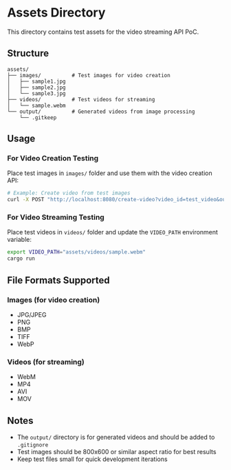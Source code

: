 # Assets Directory

This directory contains test assets for the video streaming API PoC.

## Structure

```
assets/
├── images/          # Test images for video creation
│   ├── sample1.jpg
│   ├── sample2.jpg
│   └── sample3.jpg
├── videos/          # Test videos for streaming
│   └── sample.webm
└── output/          # Generated videos from image processing
    └── .gitkeep
```

## Usage

### For Video Creation Testing
Place test images in `images/` folder and use them with the video creation API:

```bash
# Example: Create video from test images
curl -X POST "http://localhost:8080/create-video?video_id=test_video&output_path=assets/output/test_output.mp4&image1=assets/images/sample1.jpg&image2=assets/images/sample2.jpg&image3=assets/images/sample3.jpg"
```

### For Video Streaming Testing
Place test videos in `videos/` folder and update the `VIDEO_PATH` environment variable:

```bash
export VIDEO_PATH="assets/videos/sample.webm"
cargo run
```

## File Formats Supported

### Images (for video creation)
- JPG/JPEG
- PNG
- BMP
- TIFF
- WebP

### Videos (for streaming)
- WebM
- MP4
- AVI
- MOV

## Notes
- The `output/` directory is for generated videos and should be added to `.gitignore`
- Test images should be 800x600 or similar aspect ratio for best results
- Keep test files small for quick development iterations 